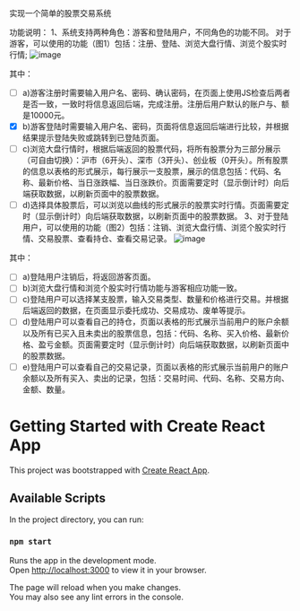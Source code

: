 实现一个简单的股票交易系统

功能说明：
1、系统支持两种角色：游客和登陆用户，不同角色的功能不同。
对于游客，可以使用的功能（图1）包括：注册、登陆、浏览大盘行情、浏览个股实时行情;
![image](https://github.com/programingisgoddamndifficult/StockPage/assets/90440706/6a0a76aa-3840-45b1-904a-a33a4cd7ba68)

其中：
- [ ]  a)游客注册时需要输入用户名、密码、确认密码，在页面上使用JS检查后两者是否一致，一致时将信息返回后端，完成注册。注册后用户默认的账户与、额是10000元。
- [x]  b)游客登陆时需要输入用户名、密码，页面将信息返回后端进行比较，并根据结果提示登陆失败或跳转到已登陆页面。
- [ ]  c)浏览大盘行情时，根据后端返回的股票代码，将所有股票分为三部分展示（可自由切换）：沪市（6开头）、深市（3开头）、创业板（0开头）。所有股票的信息以表格的形式展示，每行展示一支股票，展示的信息包括：代码、名称、最新价格、当日涨跌幅、当日涨跌价。页面需要定时（显示倒计时）向后端获取数据，以刷新页面中的股票数据。
- [ ]  d)选择具体股票后，可以浏览以曲线的形式展示的股票实时行情。页面需要定时（显示倒计时）向后端获取数据，以刷新页面中的股票数据。
3、对于登陆用户，可以使用的功能（图2）包括：注销、浏览大盘行情、浏览个股实时行情、交易股票、查看持仓、查看交易记录。
![image](https://github.com/programingisgoddamndifficult/StockPage/assets/90440706/c95b0558-eb63-4f4b-8bbc-a0c3609c45e3)

其中：
- [ ]  a)登陆用户注销后，将返回游客页面。
- [ ]  b)浏览大盘行情和浏览个股实时行情功能与游客相应功能一致。
- [ ]  c)登陆用户可以选择某支股票，输入交易类型、数量和价格进行交易。并根据后端返回的数据，在页面显示委托成功、交易成功、废单等提示。
- [ ]  d)登陆用户可以查看自己的持仓，页面以表格的形式展示当前用户的账户余额以及所有已买入且未卖出的股票信息，包括：代码、名称、买入价格、最新价格、盈亏金额。页面需要定时（显示倒计时）向后端获取数据，以刷新页面中的股票数据。
- [ ]  e)登陆用户可以查看自己的交易记录，页面以表格的形式展示当前用户的账户余额以及所有买入、卖出的记录，包括：交易时间、代码、名称、交易方向、金额、数量。

# Getting Started with Create React App

This project was bootstrapped with [Create React App](https://github.com/facebook/create-react-app).

## Available Scripts

In the project directory, you can run:

### `npm start`

Runs the app in the development mode.\
Open [http://localhost:3000](http://localhost:3000) to view it in your browser.

The page will reload when you make changes.\
You may also see any lint errors in the console.
